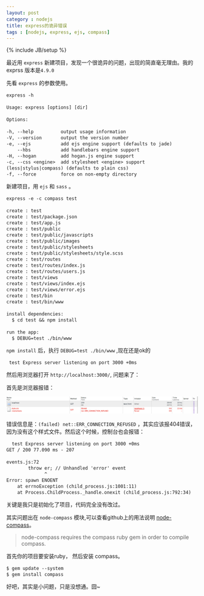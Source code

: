 ```yaml
---
layout: post
category : nodejs
title: express的诡异错误
tags : [nodejs, express, ejs, compass]
---
```

{% include JB/setup %}

最近用 `express` 新建项目，发现一个很诡异的问题，出现的简直毫无理由。我的exprss 版本是`4.9.0`

先看 `express` 的参数使用。

	express -h

	Usage: express [options] [dir]

	Options:

	-h, --help          output usage information
	-V, --version       output the version number
	-e, --ejs           add ejs engine support (defaults to jade)
	    --hbs           add handlebars engine support
	-H, --hogan         add hogan.js engine support
	-c, --css <engine>  add stylesheet <engine> support (less|stylus|compass) (defaults to plain css)
	-f, --force         force on non-empty directory

新建项目，用 `ejs` 和 `sass` 。

    express -e -c compass test

	create : test
    create : test/package.json
    create : test/app.js
    create : test/public
    create : test/public/javascripts
    create : test/public/images
    create : test/public/stylesheets
    create : test/public/stylesheets/style.scss
    create : test/routes
    create : test/routes/index.js
    create : test/routes/users.js
    create : test/views
    create : test/views/index.ejs
    create : test/views/error.ejs
    create : test/bin
    create : test/bin/www

    install dependencies:
      $ cd test && npm install

    run the app:
      $ DEBUG=test ./bin/www

`npm install` 后，执行 `DEBUG=test ./bin/www` ,现在还是ok的
	
	 test Express server listening on port 3000 +0ms

然后用浏览器打开 `http://localhost:3000/`, 问题来了：

首先是浏览器报错：

![chrome-err](/images/QQ20141203-1.png)

错误信息是：`(failed) net::ERR_CONNECTION_REFUSED` ，其实应该报404错误，因为没有这个样式文件。然后这个时候，控制台也会报错：

	  test Express server listening on port 3000 +0ms
	GET / 200 77.090 ms - 207

	events.js:72
	        throw er; // Unhandled 'error' event
	              ^
	Error: spawn ENOENT
	    at errnoException (child_process.js:1001:11)
	    at Process.ChildProcess._handle.onexit (child_process.js:792:34)

关键是我只是初始化了项目，代码完全没有改过。

其实问题出在 `node-compass` 模块,可以查看github上的用法说明 [node-compass][1]。

>node-compass requires the compass ruby gem in order to compile compass.

首先你的项目要安装ruby， 然后安装 compass。

	$ gem update --system
	$ gem install compass

好吧，其实是小问题，只是没想通。囧~

[1]: https://github.com/nathggns/node-compass






